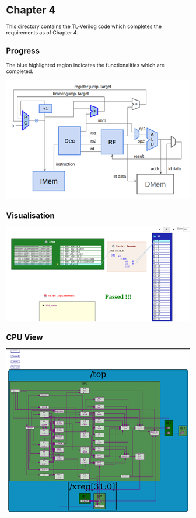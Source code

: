 # Chapter 4

This directory contains the TL-Verilog code which completes the requirements as of Chapter 4.

## Progress

The blue highlighted region indicates the functionalities which are completed.

![High level overview](../img/ch4_overview.png)

## Visualisation

![Viz](../img/ch4_viz.png)

## CPU View

![CPU](../img/ch4_cpu.png)
